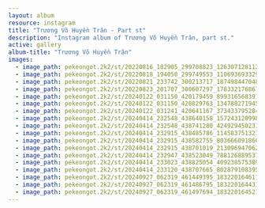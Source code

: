 ```yaml
---
layout: album
resource: instagram
title: "Trương Võ Huyền Trân - Part st"
description: "Instagram album of Trương Võ Huyền Trân, part st."
active: gallery
album-title: "Trương Võ Huyền Trân"
images:
  - image_path: pekeongot.2k2/st/20220816_182905_299708823_1263071281124057_7944571854910510993_n.jpg
  - image_path: pekeongot.2k2/st/20220818_194050_299749553_1106936933295545_3079310524039952919_n.jpg
  - image_path: pekeongot.2k2/st/20220821_233742_300213717_187498447048393_3722079125021491651_n.jpg
  - image_path: pekeongot.2k2/st/20220823_201707_300607297_1783321768670823_8725687830389421395_n.jpg
  - image_path: pekeongot.2k2/st/20240122_031150_420179459_899316568391483_7635315888201709846_n.jpg
  - image_path: pekeongot.2k2/st/20240122_031150_420829763_1347882719450926_3913128435598951122_n.jpg
  - image_path: pekeongot.2k2/st/20240122_031241_420641167_373433795284185_6866362107082811444_n.jpg
  - image_path: pekeongot.2k2/st/20240414_232548_438640158_1572431209980381_8363034149601695033_n.jpg
  - image_path: pekeongot.2k2/st/20240414_232548_438741280_424929450231694_4784582276826686313_n.jpg
  - image_path: pekeongot.2k2/st/20240414_232915_438485786_1145837513238887_582560004290441233_n.jpg
  - image_path: pekeongot.2k2/st/20240414_232915_438582755_803666091860815_9040093456639313570_n.jpg
  - image_path: pekeongot.2k2/st/20240414_232915_438701019_2130969470622519_367484488320279196_n.jpg
  - image_path: pekeongot.2k2/st/20240414_232947_438523049_788126889537279_4113314487565522706_n.jpg
  - image_path: pekeongot.2k2/st/20240414_233023_438825054_409238575389297_461916469103257114_n.jpg
  - image_path: pekeongot.2k2/st/20240414_233120_438707665_802879108395002_422268726444254683_n.jpg
  - image_path: pekeongot.2k2/st/20240927_062319_461449395_18322016461159460_1487742054418003755_n.jpg
  - image_path: pekeongot.2k2/st/20240927_062319_461486795_18322016443159460_8679291070681354377_n.jpg
  - image_path: pekeongot.2k2/st/20240927_062319_461497694_18322016452159460_3745189812094433602_n.jpg
---
```

